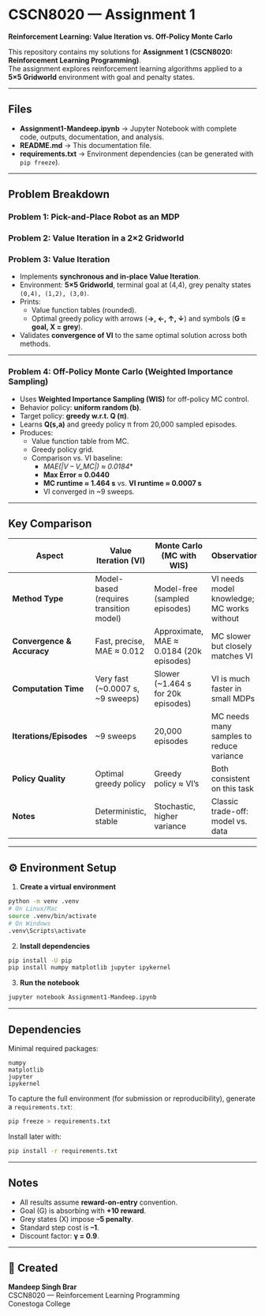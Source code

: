# CSCN8020 — Assignment 1 

**Reinforcement Learning: Value Iteration vs. Off-Policy Monte Carlo**

This repository contains my solutions for **Assignment 1 (CSCN8020: Reinforcement Learning Programming)**.  
The assignment explores reinforcement learning algorithms applied to a **5×5 Gridworld** environment with goal and penalty states.

---

## Files

- **Assignment1-Mandeep.ipynb** → Jupyter Notebook with complete code, outputs, documentation, and analysis.  
- **README.md** → This documentation file.  
- **requirements.txt** → Environment dependencies (can be generated with `pip freeze`).   

---

## Problem Breakdown

### **Problem 1: Pick-and-Place Robot as an MDP**

### **Problem 2: Value Iteration in a 2×2 Gridworld**

### **Problem 3: Value Iteration**
- Implements **synchronous and in-place Value Iteration**.
- Environment: **5×5 Gridworld**, terminal goal at (4,4), grey penalty states `(0,4), (1,2), (3,0)`.
- Prints:
  - Value function tables (rounded).
  - Optimal greedy policy with arrows (**→, ←, ↑, ↓**) and symbols (**G = goal, X = grey**).
- Validates **convergence of VI** to the same optimal solution across both methods.

---

### **Problem 4: Off-Policy Monte Carlo (Weighted Importance Sampling)**
- Uses **Weighted Importance Sampling (WIS)** for off-policy MC control.
- Behavior policy: **uniform random (b)**.  
- Target policy: **greedy w.r.t. Q (π)**.  
- Learns **Q(s,a)** and greedy policy π from 20,000 sampled episodes.
- Produces:
  - Value function table from MC.
  - Greedy policy grid.
  - Comparison vs. VI baseline:
    - **MAE(|V* – V_MC|) ≈ 0.0184**
    - **Max Error ≈ 0.0440**
    - **MC runtime ≈ 1.464 s** vs. **VI runtime ≈ 0.0007 s**
    - VI converged in ~9 sweeps.

---

## Key Comparison

| **Aspect**               | **Value Iteration (VI)**                 | **Monte Carlo (MC with WIS)**             | **Observation**                          |
|--------------------------|------------------------------------------|--------------------------------------------|-------------------------------------------|
| **Method Type**          | Model-based (requires transition model) | Model-free (sampled episodes)              | VI needs model knowledge; MC works without |
| **Convergence & Accuracy** | Fast, precise, MAE ≈ 0.012              | Approximate, MAE ≈ 0.0184 (20k episodes)   | MC slower but closely matches VI           |
| **Computation Time**     | Very fast (~0.0007 s, ~9 sweeps)         | Slower (~1.464 s for 20k episodes)         | VI is much faster in small MDPs           |
| **Iterations/Episodes**  | ~9 sweeps                               | 20,000 episodes                            | MC needs many samples to reduce variance   |
| **Policy Quality**       | Optimal greedy policy                   | Greedy policy ≈ VI’s                       | Both consistent on this task               |
| **Notes**                | Deterministic, stable                   | Stochastic, higher variance                | Classic trade-off: model vs. data          |

---

## ⚙️ Environment Setup

1. **Create a virtual environment**

```bash
python -m venv .venv
# On Linux/Mac
source .venv/bin/activate
# On Windows
.venv\Scripts\activate
```

2. **Install dependencies**

```bash
pip install -U pip
pip install numpy matplotlib jupyter ipykernel
```

3. **Run the notebook**

```bash
jupyter notebook Assignment1-Mandeep.ipynb
```

---

## Dependencies

Minimal required packages:
```
numpy
matplotlib
jupyter
ipykernel
```

To capture the full environment (for submission or reproducibility), generate a `requirements.txt`:

```bash
pip freeze > requirements.txt
```

Install later with:
```bash
pip install -r requirements.txt
```

---

## Notes

- All results assume **reward-on-entry** convention.  
- Goal (G) is absorbing with **+10 reward**.  
- Grey states (X) impose **–5 penalty**.  
- Standard step cost is **–1**.  
- Discount factor: **γ = 0.9**.  

---

## 👤 Created
**Mandeep Singh Brar**  
CSCN8020 — Reinforcement Learning Programming  
Conestoga College  
